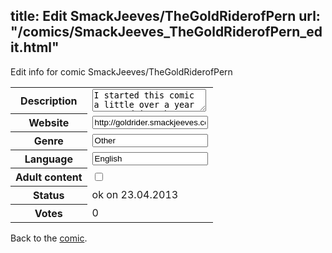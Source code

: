 title: Edit SmackJeeves/TheGoldRiderofPern
url: "/comics/SmackJeeves_TheGoldRiderofPern_edit.html"
---
Edit info for comic SmackJeeves/TheGoldRiderofPern

<form name="comic" action="http://gaepostmail.appengine.com/comic" name="post">
<table class="comicinfo">
<tr>
<th>Description</th><td><textarea name="description">I started this comic a little over a year ago, and it's been going strong ever since. Taking place in the 3rd pass of Pernese history, K'mlar, a young genius Masterweaver was placed at Ista Weyr as his first appointment after being given the station of Master. There he impresses a young Gold hatchling, an event completely unheard of in Pernese history. Despite being aggressively anti-social, he manages to make a place for himself at the Weyr that he never would have dreamed possible.</textarea></td>
</tr>
<tr>
<th>Website</th><td><input type="text" name="url" value="http://goldrider.smackjeeves.com/comics/"/></td>
</tr>
<tr>
<th>Genre</th><td><input type="text" name="genre" value="Other"/></td>
</tr>
<tr>
<th>Language</th><td><input type="text" name="language" value="English"/></td>
</tr>
<tr>
<th>Adult content</th><td><input type="checkbox" name="adult" value="adult" /></td>
</tr>
<tr>
<th>Status</th><td>ok on 23.04.2013</td>
</tr>
<tr>
<th>Votes</th><td>0</div></td>
</tr>
</table>
</form>

Back to the [comic](/comics/SmackJeeves_TheGoldRiderofPern.html).
